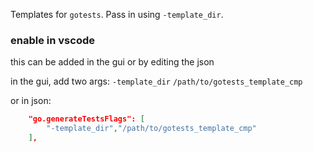 Templates for `gotests`. Pass in using `-template_dir`.

### enable in vscode

this can be added in the gui or by editing the json

in the gui, add two args: `-template_dir` `/path/to/gotests_template_cmp`

or in json:
```json
    "go.generateTestsFlags": [
        "-template_dir","/path/to/gotests_template_cmp"
    ],
```


